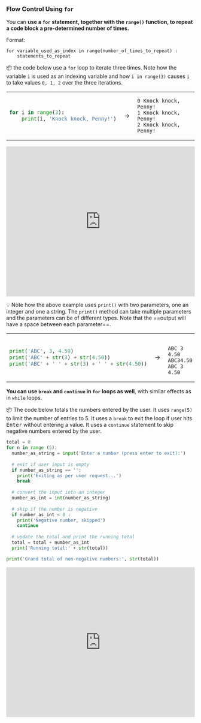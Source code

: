 ### Flow Control Using `for`

You can **use a `for` statement, together with the `range()` function, to repeat a code block a pre-determined number of times.** 

Format:
```
for variable_used_as_index in range(number_of_times_to_repeat) :
    statements_to_repeat
```

<tip-box>

:package: the code below use a `for` loop to iterate three times. Note how the variable `i` is used as an indexing variable and how `i in range(3)` causes `i` to take values `0, 1, 2` over the three iterations. 

<table>
<tr>
  <td>
  
```python
for i in range(3):
    print(i, 'Knock knock, Penny!')
```
  </td>
  <td>&nbsp;→&nbsp;</td>
  <td>
  
```
0 Knock knock, Penny!
1 Knock knock, Penny!
2 Knock knock, Penny!
```
  </td>
</tr>
</table>

<panel type="seamless" header="%%:computer: Try your own%%">

<iframe height="400px" width="100%" src="https://repl.it/@pythonbasics/penny-thrice?lite=true" scrolling="no" frameborder="no" allowtransparency="true" allowfullscreen="true" sandbox="allow-forms allow-pointer-lock allow-popups allow-same-origin allow-scripts allow-modals"></iframe>

</panel><p/>

:bulb: Note how the above example uses `print()` with two parameters, one an integer and one a string. The `print()` method can take multiple parameters and the parameters can be of different types. Note that the ==output will have a space between each parameter==. 

<table>
<tr>
  <td>
  
```python
print('ABC', 3, 4.50)
print('ABC' + str(3) + str(4.50))
print('ABC' + ' ' + str(3) + ' ' + str(4.50))
```
  </td>
  <td>&nbsp;→&nbsp;</td>
  <td>
  
```

ABC 3 4.50
ABC34.50
ABC 3 4.50
```
  </td>
</tr>
</table>


</tip-box>



**You can use `break` and `continue` in `for` loops as well**, with similar effects as in `while` loops.

<tip-box> 

:package: The code below totals the numbers entered by the user. It uses `range(5)` to limit the number of entries to 5. It uses a `break` to exit the loop if user hits <kbd>Enter</kbd> without entering a value. It uses a `continue` statement to skip negative numbers entered by the user.


```python
total = 0
for n in range (5):
  number_as_string = input('Enter a number (press enter to exit):')
  
  # exit if user input is empty
  if number_as_string == '':
    print('Exiting as per user request...')
    break
    
  # convert the input into an integer
  number_as_int = int(number_as_string)
  
  # skip if the number is negative
  if number_as_int < 0 :
    print('Negative number, skipped')
    continue 
    
  # update the total and print the running total
  total = total + number_as_int
  print('Running total:' + str(total))

print('Grand total of non-negative numbers:', str(total))
```

<panel type="seamless" header="%%:computer: Try your own%%">

<iframe height="400px" width="100%" src="https://repl.it/@pythonbasics/addup-positive?lite=true" scrolling="no" frameborder="no" allowtransparency="true" allowfullscreen="true" sandbox="allow-forms allow-pointer-lock allow-popups allow-same-origin allow-scripts allow-modals"></iframe>

</panel><p/>

</tip-box>